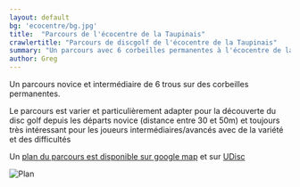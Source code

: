 ```yaml
---
layout: default
bg: 'ecocentre/bg.jpg'
title:  "Parcours de l'écocentre de la Taupinais"
crawlertitle: "Parcours de discgolf de l'écocentre de la Taupinais"
summary: "Un parcours avec 6 corbeilles permanentes à l'écocentre de la Taupinais à Rennes"
author: Greg
---
```


Un parcours novice et intermédiaire de 6 trous sur des corbeilles permanentes.

Le parcours est varier et particulièrement adapter pour la découverte du disc golf depuis les départs  novice (distance entre 30 et 50m)
et toujours très intéressant pour les joueurs intermédiaires/avancés avec de la variété et des difficultés

Un [plan du parcours est disponible sur google map](https://www.google.fr/maps/@48.0992779,-1.7180593,437a,35y,192.76h,38.65t/data=!3m1!1e3!4m2!6m1!1s1qNKpiMWh18t1XD3v0YvOF00kRDs) et sur [UDisc](https://udisc.com/)

![Plan](../../assets/images/ecocentre/map.jpg)
